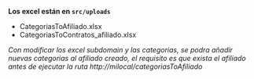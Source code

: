 ****Los excel están en `src/uploads`****
*   CategoriasToAfiliado.xlsx
*   CategoriasToContratos_afiliado.xlsx

_Con modificar los excel subdomain y las categorias, se podra añadir nuevas categorias al afiliado creado,
el requisito es que exista el afiliado antes de ejecutar la ruta http://milocal/categoriasToAfiliado_ 